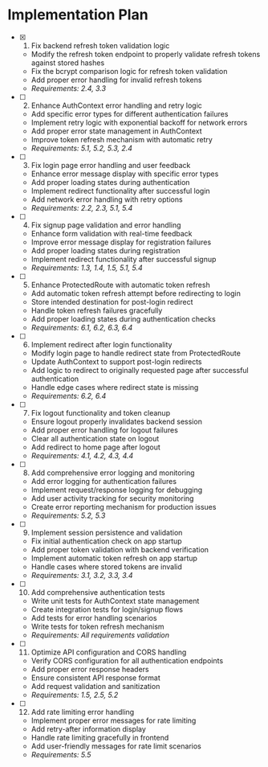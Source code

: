 # Implementation Plan

- [x] 1. Fix backend refresh token validation logic




  - Modify the refresh token endpoint to properly validate refresh tokens against stored hashes
  - Fix the bcrypt comparison logic for refresh token validation
  - Add proper error handling for invalid refresh tokens
  - _Requirements: 2.4, 3.3_

- [ ] 2. Enhance AuthContext error handling and retry logic
  - Add specific error types for different authentication failures
  - Implement retry logic with exponential backoff for network errors
  - Add proper error state management in AuthContext
  - Improve token refresh mechanism with automatic retry
  - _Requirements: 5.1, 5.2, 5.3, 2.4_

- [ ] 3. Fix login page error handling and user feedback
  - Enhance error message display with specific error types
  - Add proper loading states during authentication
  - Implement redirect functionality after successful login
  - Add network error handling with retry options
  - _Requirements: 2.2, 2.3, 5.1, 5.4_

- [ ] 4. Fix signup page validation and error handling
  - Enhance form validation with real-time feedback
  - Improve error message display for registration failures
  - Add proper loading states during registration
  - Implement redirect functionality after successful signup
  - _Requirements: 1.3, 1.4, 1.5, 5.1, 5.4_

- [ ] 5. Enhance ProtectedRoute with automatic token refresh
  - Add automatic token refresh attempt before redirecting to login
  - Store intended destination for post-login redirect
  - Handle token refresh failures gracefully
  - Add proper loading states during authentication checks
  - _Requirements: 6.1, 6.2, 6.3, 6.4_

- [ ] 6. Implement redirect after login functionality
  - Modify login page to handle redirect state from ProtectedRoute
  - Update AuthContext to support post-login redirects
  - Add logic to redirect to originally requested page after successful authentication
  - Handle edge cases where redirect state is missing
  - _Requirements: 6.2, 6.4_

- [ ] 7. Fix logout functionality and token cleanup
  - Ensure logout properly invalidates backend session
  - Add proper error handling for logout failures
  - Clear all authentication state on logout
  - Add redirect to home page after logout
  - _Requirements: 4.1, 4.2, 4.3, 4.4_

- [ ] 8. Add comprehensive error logging and monitoring
  - Add error logging for authentication failures
  - Implement request/response logging for debugging
  - Add user activity tracking for security monitoring
  - Create error reporting mechanism for production issues
  - _Requirements: 5.2, 5.3_

- [ ] 9. Implement session persistence and validation
  - Fix initial authentication check on app startup
  - Add proper token validation with backend verification
  - Implement automatic token refresh on app startup
  - Handle cases where stored tokens are invalid
  - _Requirements: 3.1, 3.2, 3.3, 3.4_

- [ ] 10. Add comprehensive authentication tests
  - Write unit tests for AuthContext state management
  - Create integration tests for login/signup flows
  - Add tests for error handling scenarios
  - Write tests for token refresh mechanism
  - _Requirements: All requirements validation_

- [ ] 11. Optimize API configuration and CORS handling
  - Verify CORS configuration for all authentication endpoints
  - Add proper error response headers
  - Ensure consistent API response format
  - Add request validation and sanitization
  - _Requirements: 1.5, 2.5, 5.2_

- [ ] 12. Add rate limiting error handling
  - Implement proper error messages for rate limiting
  - Add retry-after information display
  - Handle rate limiting gracefully in frontend
  - Add user-friendly messages for rate limit scenarios
  - _Requirements: 5.5_